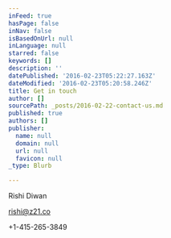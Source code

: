 ```yaml
---
inFeed: true
hasPage: false
inNav: false
isBasedOnUrl: null
inLanguage: null
starred: false
keywords: []
description: ''
datePublished: '2016-02-23T05:22:27.163Z'
dateModified: '2016-02-23T05:20:58.246Z'
title: Get in touch
author: []
sourcePath: _posts/2016-02-22-contact-us.md
published: true
authors: []
publisher:
  name: null
  domain: null
  url: null
  favicon: null
_type: Blurb

---
```

Rishi Diwan

rishi@z21.co

+1-415-265-3849